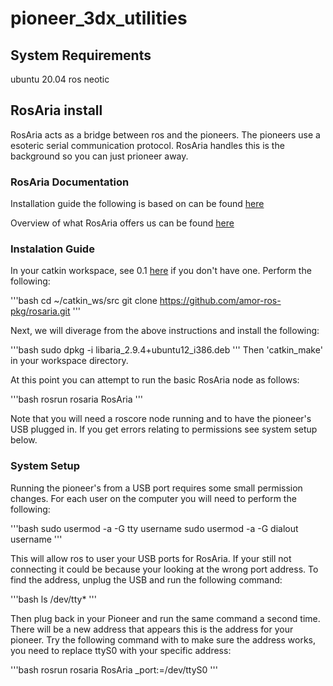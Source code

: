 # pioneer_3dx_utilities

## System Requirements
ubuntu 20.04
ros neotic


## RosAria install

RosAria acts as a bridge between ros and the pioneers.  The pioneers use a esoteric serial communication protocol.  RosAria handles this is the background so you can just prioneer away. 

### RosAria Documentation

Installation guide the following is based on can be found [here](https://wiki.ros.org/ROSARIA/Tutorials/How%20to%20use%20ROSARIA)

Overview of what RosAria offers us can be found [here](https://wiki.ros.org/ROSARIA)

### Instalation Guide

In your catkin workspace, see 0.1 [here](https://wiki.ros.org/ROSARIA/Tutorials/How%20to%20use%20ROSARIA) if you don't have one. Perform the following:

'''bash
cd ~/catkin_ws/src
git clone https://github.com/amor-ros-pkg/rosaria.git
'''

Next, we will diverage from the above instructions and install the following:

'''bash
sudo dpkg -i libaria_2.9.4+ubuntu12_i386.deb
'''
Then 'catkin_make' in your workspace directory.

At this point you can attempt to run the basic RosAria node as follows:

'''bash
rosrun rosaria RosAria
'''

Note that you will need a roscore node running and to have the pioneer's USB plugged in. If you get errors relating to permissions see system setup below.

### System Setup
Running the pioneer's from a USB port requires some small permission changes. For each user on the computer you will need to perform the following:

'''bash
sudo usermod -a -G tty username
sudo usermod -a -G dialout username
'''

This will allow ros to user your USB ports for RosAria. If your still not connecting it could be because your looking at the wrong port address.  To find the address, unplug the USB and run the following command:

'''bash
ls /dev/tty*
'''

Then plug back in your Pioneer and run the same command a second time.  There will be a new address that appears this is the address for your pioneer. Try the following command with to make sure the address works, you need to replace ttyS0 with your specific address:

'''bash
rosrun rosaria RosAria _port:=/dev/ttyS0
'''




